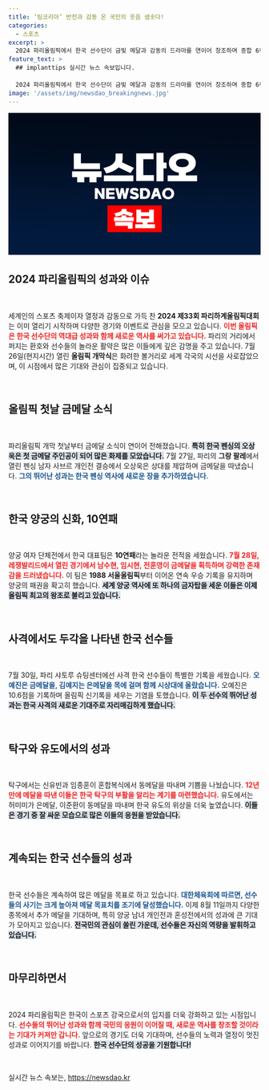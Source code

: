 ```yaml
---
title: ‘팀코리아’ 반전과 감동 온 국민의 웃음 샘솟다!
categories:
  - 스포츠
excerpt: >
  2024 파리올림픽에서 한국 선수단이 금빛 메달과 감동의 드라마를 연이어 창조하며 종합 6위에 올라! 양궁 여왕들의 10연패 신화와 펜싱의 3연패 달성이 화제가 되고 있다. 이 뜨거운 여름, 어떤 금메달이 더 추가될지 기대감이 고조된다!
feature_text: >
  ## implanttips 실시간 뉴스 속보입니다.

  2024 파리올림픽에서 한국 선수단이 금빛 메달과 감동의 드라마를 연이어 창조하며 종합 6위에 올라! 양궁 여왕들의 10연패 신화와 펜싱의 3연패 달성이 화제가 되고 있다. 이 뜨거운 여름, 어떤 금메달이 더 추가될지 기대감이 고조된다!
image: '/assets/img/newsdao_breakingnews.jpg'
---
```


<p><img src="/assets/img/newsdao_breakingnews.jpg" alt="implanttips 속보" /></p>

<h2 data-ke-size="size26">2024 파리올림픽의 성과와 이슈</h2>

<p data-ke-size="size16">&nbsp;</p>

<p>세계인의 스포츠 축제이자 열정과 감동으로 가득 찬 <b>2024 제33회 파리하계올림픽대회</b>는 이미 열리기 시작하며 다양한 경기와 이벤트로 관심을 모으고 있습니다. <b><span style="color: #ee2323;">이번 올림픽은 한국 선수단의 역대급 성과와 함께 새로운 역사를 써가고 있습니다.</span></b> 파리의 거리에서 퍼지는 환호와 선수들의 놀라운 활약은 많은 이들에게 깊은 감명을 주고 있습니다. 7월 26일(현지시간) 열린 <b>올림픽 개막식</b>은 화려한 볼거리로 세계 각국의 시선을 사로잡았으며, 이 시점에서 많은 기대와 관심이 집중되고 있습니다.</p>

<p data-ke-size="size16">&nbsp;</p>

<h2 data-ke-size="size26">올림픽 첫날 금메달 소식</h2>

<p data-ke-size="size16">&nbsp;</p>

<p>파리올림픽 개막 첫날부터 금메달 소식이 연이어 전해졌습니다. <b><span style="background-color: #21538527;">특히 한국 펜싱의 오상욱은 첫 금메달 주인공이 되어 많은 화제를 모았습니다.</span></b> 7월 27일, 파리의 <b>그랑 팔레</b>에서 열린 펜싱 남자 사브르 개인전 결승에서 오상욱은 상대를 제압하며 금메달을 따냈습니다. <b><span style="color: #1a5490;">그의 뛰어난 성과는 한국 펜싱 역사에 새로운 장을 추가하였습니다.</span></b></p>

<p data-ke-size="size16">&nbsp;</p>

<h2 data-ke-size="size26">한국 양궁의 신화, 10연패</h2>

<p data-ke-size="size16">&nbsp;</p>

<p>양궁 여자 단체전에서 한국 대표팀은 <b>10연패</b>라는 놀라운 전적을 세웠습니다. <b><span style="color: #ee2323;">7월 28일, 레쟁발리드에서 열린 경기에서 남수현, 임시현, 전훈영이 금메달을 획득하며 강력한 존재감을 드러냈습니다.</span></b> 이 팀은 <b>1988 서울올림픽</b>부터 이어온 연속 우승 기록을 유지하며 양궁의 패권을 확고히 했습니다. <b><span style="background-color: #21538527;">세계 양궁 역사에 또 하나의 금자탑을 세운 이들은 이제 올림픽 최고의 왕조로 불리고 있습니다.</span></b></p>

<p data-ke-size="size16">&nbsp;</p>

<h2 data-ke-size="size26">사격에서도 두각을 나타낸 한국 선수들</h2>

<p data-ke-size="size16">&nbsp;</p>

<p>7월 30일, 파리 샤토루 슈팅센터에선 사격 한국 선수들이 특별한 기록을 세웠습니다. <b><span style="color: #1a5490;">오예진은 금메달을, 김예지는 은메달을 목에 걸며 함께 시상대에 올랐습니다.</span></b> 오예진은 10.6점을 기록하며 올림픽 신기록을 세우는 기염을 토했습니다. <b><span style="background-color: #21538527;">이 두 선수의 뛰어난 성과는 한국 사격의 새로운 기대주로 자리매김하게 했습니다.</span></b></p>

<p data-ke-size="size16">&nbsp;</p>

<h2 data-ke-size="size26">탁구와 유도에서의 성과</h2>

<p data-ke-size="size16">&nbsp;</p>

<p>탁구에서는 신유빈과 임종훈이 혼합복식에서 동메달을 따내며 기쁨을 나눴습니다. <b><span style="color: #ee2323;">12년 만에 메달을 따낸 이들은 한국 탁구의 부활을 알리는 계기를 마련했습니다.</span></b> 유도에서는 허미미가 은메달, 이준환이 동메달을 따내며 한국 유도의 위상을 더욱 높였습니다. <b><span style="background-color: #21538527;">이들은 경기 중 잘 싸운 모습으로 많은 이들의 응원을 받았습니다.</span></b></p>

<p data-ke-size="size16">&nbsp;</p>

<h2 data-ke-size="size26">계속되는 한국 선수들의 성과</h2>

<p data-ke-size="size16">&nbsp;</p>

<p>한국 선수들은 계속하여 많은 메달을 목표로 하고 있습니다. <b><span style="color: #1a5490;">대한체육회에 따르면, 선수들의 사기는 크게 높아져 메달 목표치를 조기에 달성했습니다.</span></b> 이제 8월 11일까지 다양한 종목에서 추가 메달을 기대하며, 특히 양궁 남녀 개인전과 혼성전에서의 성과에 큰 기대가 모아지고 있습니다. <b><span style="background-color: #21538527;">전국민의 관심이 쏠린 가운데, 선수들은 자신의 역량을 발휘하고 있습니다.</span></b></p>

<p data-ke-size="size16">&nbsp;</p>

<h2 data-ke-size="size26">마무리하면서</h2>

<p data-ke-size="size16">&nbsp;</p>

<p>2024 파리올림픽은 한국이 스포츠 강국으로서의 입지를 더욱 강화하고 있는 시점입니다. <b><span style="color: #ee2323;">선수들의 뛰어난 성과와 함께 국민의 응원이 이어질 때, 새로운 역사를 창조할 것이라는 기대가 커져만 갑니다.</span></b> 앞으로의 경기도 더욱 기대하며, 선수들의 노력과 열정이 멋진 성과로 이어지기를 바랍니다. <b><span style="background-color: #21538527;">한국 선수단의 성공을 기원합니다!</span></b></p>

<p data-ke-size="size16">&nbsp;</p>
실시간 뉴스 속보는, <a href="https://newsdao.kr" rel="dofollow">https://newsdao.kr</a>


